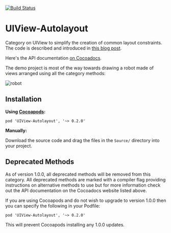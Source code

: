 [![Build Status](https://travis-ci.org/jrturton/UIView-Autolayout.svg)](https://travis-ci.org/jrturton/UIView-Autolayout)

UIView-Autolayout
=================

Category on UIView to simplify the creation of common layout constraints. The code is described and introduced in [this blog post](http://commandshift.co.uk/blog/2013/02/20/creating-individual-layout-constraints/).

Here's the API documentation [on Cocoadocs](http://cocoadocs.org/docsets/UIView-Autolayout/0.1.0/Categories/UIView+AutoLayout.html).

The demo project is most of the way towards drawing a robot made of views arranged using all the category methods:

![robot](https://raw.github.com/jrturton/UIView-Autolayout/master/screenshot.png)

Installation
-------------

**Using [Cocoapods](http://cocoapods.org/):**

`pod 'UIView-Autolayout', '~> 0.2.0'`

**Manually:**

Download the source code and drag the files in the `Source/` directory into your project.

Deprecated Methods
------------------

As of version 1.0.0, all deprecated methods will be removed from this category.
All deprecated methods are marked with a compiler flag providing instructions on alternative methods to use but for more information check out the API documentation on the Cocoadocs website listed above.

If you are using Cocoapods and do not wish to upgrade to version 1.0.0 then you can specify the following in your Podfile:

`pod 'UIView-Autolayout', '~> 0.2.0'`

This will prevent Cocoapods installing any 1.0.0 updates.
